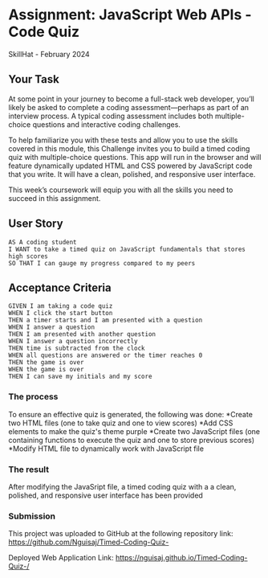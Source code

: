 # Assignment: JavaScript Web APIs - Code Quiz

  SkillHat - February 2024

## Your Task

At some point in your journey to become a full-stack web developer, you’ll likely be asked to complete a coding assessment&mdash;perhaps as part of an interview process. A typical coding assessment includes both multiple-choice questions and interactive coding challenges. 

To help familiarize you with these tests and allow you to use the skills covered in this module, this Challenge invites you to build a timed coding quiz with multiple-choice questions. This app will run in the browser and will feature dynamically updated HTML and CSS powered by JavaScript code that you write. It will have a clean, polished, and responsive user interface. 

This week’s coursework will equip you with all the skills you need to succeed in this assignment.

## User Story

```
AS A coding student
I WANT to take a timed quiz on JavaScript fundamentals that stores high scores
SO THAT I can gauge my progress compared to my peers
```

## Acceptance Criteria

```
GIVEN I am taking a code quiz
WHEN I click the start button
THEN a timer starts and I am presented with a question
WHEN I answer a question
THEN I am presented with another question
WHEN I answer a question incorrectly
THEN time is subtracted from the clock
WHEN all questions are answered or the timer reaches 0
THEN the game is over
WHEN the game is over
THEN I can save my initials and my score
```
### The process
To ensure an effective quiz is generated, the following was done:
*Create two HTML files (one to take quiz and one to view scores)
*Add CSS elements to make the quiz's theme purple
*Create two JavaScript files (one containing functions to execute the quiz and one to store previous scores)
*Modify HTML file to dynamically work with JavaScript file


### The result

After modifying the JavaSript file, a timed coding quiz with a a clean, polished, and responsive user interface has been provided

### Submission

This project was uploaded to GitHub at the following repository link: https://github.com/Nguisaj/Timed-Coding-Quiz-

Deployed Web Application Link: https://nguisaj.github.io/Timed-Coding-Quiz-/







